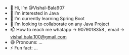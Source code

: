 - 👋 Hi, I’m @Vishal-Bala907
- 👀 I’m interested in Java
- 🌱 I’m currently learning Spring Boot
- 💞️ I’m looking to collaborate on any Java Project
- 📫 How to reach me whatapp -> 9079018358 , email -> vishal.bala.100@gmail.com
- 😄 Pronouns: ...
- ⚡ Fun fact: ...

<!---
Vishal-Bala907/Vishal-Bala907 is a ✨ special ✨ repository because its `README.md` (this file) appears on your GitHub profile.
You can click the Preview link to take a look at your changes.
--->
